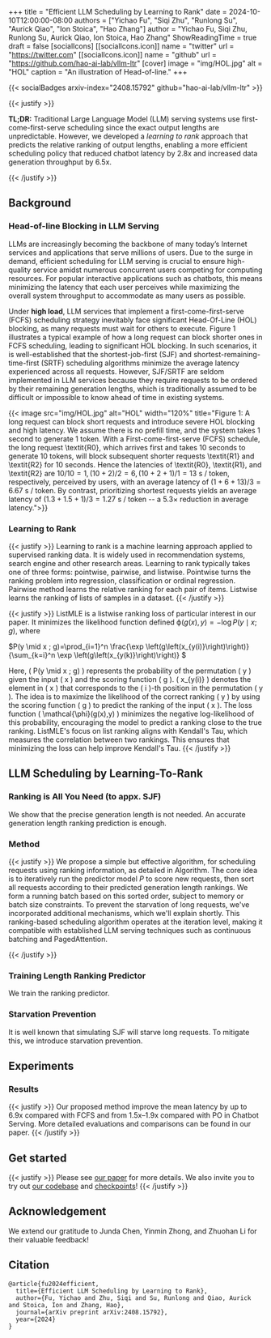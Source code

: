 +++
title = "Efficient LLM Scheduling by Learning to Rank"
date = 2024-10-10T12:00:00-08:00
authors = ["Yichao Fu", "Siqi Zhu", "Runlong Su", "Aurick Qiao", "Ion Stoica", "Hao Zhang"]
author = "Yichao Fu, Siqi Zhu, Runlong Su, Aurick Qiao, Ion Stoica, Hao Zhang"
ShowReadingTime = true
draft = false
[socialIcons]
    [[socialIcons.icon]]
      name = "twitter"
      url = "https://twitter.com"
    [[socialIcons.icon]]
      name = "github"
      url = "https://github.com/hao-ai-lab/vllm-ltr"
[cover]
      image = "img/HOL.jpg"
      alt = "HOL"
      caption = "An illustration of Head-of-line."
+++

{{< socialBadges arxiv-index="2408.15792" github="hao-ai-lab/vllm-ltr" >}}

{{< justify >}}

**TL;DR:** Traditional Large Language Model (LLM) serving systems use first-come-first-serve scheduling since the exact output lengths are unpredictable. However, we developed a *learning to rank* approach that predicts the relative ranking of output lengths, enabling a more efficient scheduling policy that reduced chatbot latency by 2.8x and increased data generation throughput by 6.5x.

{{< /justify >}}




## Background

### Head-of-line Blocking in LLM Serving 

LLMs are increasingly becoming the backbone of many today’s Internet services and applications that serve millions of users. Due to the surge in demand, efficient scheduling for LLM serving is crucial to ensure high-quality service amidst numerous concurrent users competing for computing resources. For popular interactive applications such as chatbots, this means minimizing the latency that each user perceives while maximizing the overall system throughput to accommodate as many users as possible.

Under **high load**, LLM services that implement a first-come-first-serve (FCFS) scheduling strategy inevitably face significant Head-Of-Line (HOL) blocking, as many requests must wait for others to execute. Figure 1 illustrates a typical example of how a long request can block shorter ones in FCFS scheduling, leading to significant HOL blocking. In such scenarios, it is well-established that the shortest-job-first (SJF) and shortest-remaining-time-first (SRTF) scheduling algorithms minimize the average latency experienced across all requests. However, SJF/SRTF are seldom implemented in LLM services because they require requests to be ordered by their remaining generation lengths, which is traditionally assumed to be difficult or impossible to know ahead of time in existing systems.

{{< image src="img/HOL.jpg" alt="HOL" width="120%" title="Figure 1: A long request can block short requests and introduce severe HOL blocking and high latency. We assume there is no prefill time, and the system takes 1 second to generate 1 token. With a First-come-first-serve (FCFS) schedule, the long request \textit{R0}, which arrives first and takes 10 seconds to generate 10 tokens, will block subsequent shorter requests \textit{R1} and \textit{R2} for 10 seconds. Hence the latencies of \textit{R0},  \textit{R1}, and \textit{R2} are $10 / 10 = 1, (10 + 2) / 2 = 6, (10+2+1)/1=13 \mbox{ s / token}$, respectively, perceived by users, with an average latency of $(1+6+13)/3 = 6.67 \mbox{ s / token}$. By contrast, prioritizing shortest requests yields an average latency of $(1.3+1.5+1)/3=1.27 \mbox{ s / token}$ -- a $5.3\times$ reduction in average latency.">}}

### Learning to Rank

{{< justify >}}
Learning to rank is a machine learning approach applied to supervised ranking data. It is widely used in recommendation systems, search engine and other research areas. Learning to rank typically takes one of three forms: pointwise, pairwise, and listwise. Pointwise turns the ranking problem into regression, classification or ordinal regression. Pairwise method learns the relative ranking for each pair of items. Listwise learns the ranking of lists of samples in a dataset. 
{{< /justify >}}

{{< justify >}}
ListMLE is a listwise ranking loss of particular interest in our paper. It minimizes the likelihood function defined $\mathcal{\phi}(g(x),y)=-\log P\left(y \mid x ; g\right)$, where

$P(y \mid x ; g)=\prod_{i=1}^n \frac{\exp \left(g\left(x_{y(i)}\right)\right)}{\sum_{k=i}^n \exp \left(g\left(x_{y(k)}\right)\right)} $   

Here, \( P(y \mid x ; g) \) represents the probability of the permutation \( y \) given the input \( x \) and the scoring function \( g \). \( x_{y(i)} \) denotes the element in \( x \) that corresponds to the \( i \)-th position in the permutation \( y \). The idea is to maximize the likelihood of the correct ranking \( y \) by using the scoring function \( g \) to predict the ranking of the input \( x \). The loss function \( \mathcal{\phi}(g(x),y) \) minimizes the negative log-likelihood of this probability, encouraging the model to predict a ranking close to the true ranking. ListMLE's focus on list ranking aligns with Kendall's Tau, which measures the correlation between two rankings. This ensures that minimizing the loss can help improve Kendall's Tau.
{{< /justify >}}

## LLM Scheduling by Learning-To-Rank

### Ranking is All You Need (to appx. SJF)

We show that the precise generation length is not needed. An accurate generation length ranking prediction is enough. 

### Method

{{< justify >}}
We propose a simple but effective algorithm, for scheduling requests using ranking information, as detailed in Algorithm. The core idea is to iteratively run the predictor model $P$ to score new requests, then sort all requests according to their predicted generation length rankings. We form a running batch based on this sorted order, subject to memory or batch size constraints. To prevent the starvation of long requests, we've incorporated additional mechanisms, which we'll explain shortly. This ranking-based scheduling algorithm operates at the iteration level, making it compatible with established LLM serving techniques such as continuous batching and PagedAttention. 

{{< /justify >}}

### Training Length Ranking Predictor

We train the ranking predictor.

### Starvation Prevention

It is well known that simulating SJF will starve long requests. To mitigate this, we introduce starvation prevention.

##  Experiments

### Results
{{< justify >}}
Our proposed method improve the mean latency by up to 6.9x compared with FCFS and from 1.5x–1.9x compared with PO in Chatbot Serving. More detailed evaluations and comparisons can be found in our paper.
{{< /justify >}}


## Get started
{{< justify >}}
Please see [our paper](https://arxiv.org/abs/2408.15792) for more details. We also invite you to try out [our codebase](https://github.com/hao-ai-lab/vllm-ltr) and [checkpoints](https://huggingface.co/LLM-ltr/)!
{{< /justify >}}

## Acknowledgement

We extend our gratitude to Junda Chen, Yinmin Zhong, and Zhuohan Li for their valuable feedback!

## Citation

```
@article{fu2024efficient,
  title={Efficient LLM Scheduling by Learning to Rank},
  author={Fu, Yichao and Zhu, Siqi and Su, Runlong and Qiao, Aurick and Stoica, Ion and Zhang, Hao},
  journal={arXiv preprint arXiv:2408.15792},
  year={2024}
}
```
